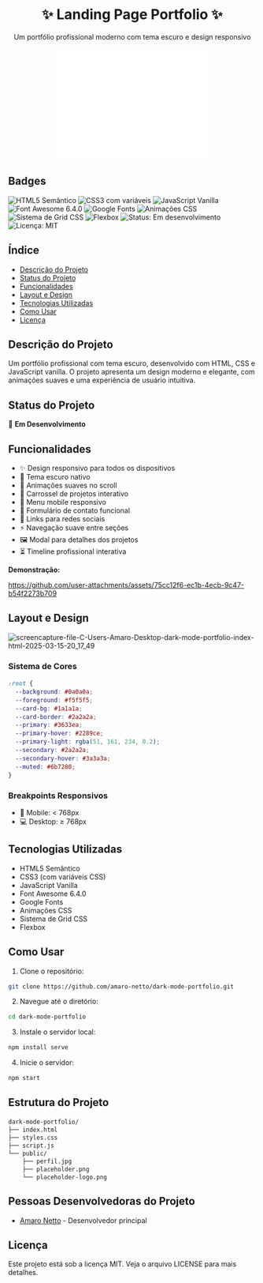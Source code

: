 <h1 align="center">✨ Landing Page Portfolio ✨</h1>
<p align="center">Um portfólio profissional moderno com tema escuro e design responsivo</p>

<div align="center">
<img src="/public/placeholder.png" alt="/public/placeholder.png" width="300">
</div>

## Badges
![HTML5 Semântico](https://img.shields.io/badge/HTML5-Semântico-E34F26?logo=html5&logoColor=white&style=for-the-badge)
![CSS3 com variáveis](https://img.shields.io/badge/CSS3-com%20variáveis-1572B6?logo=css3&logoColor=white&style=for-the-badge)
![JavaScript Vanilla](https://img.shields.io/badge/JavaScript-Vanilla-F7DF1E?logo=javascript&logoColor=black&style=for-the-badge)
![Font Awesome 6.4.0](https://img.shields.io/badge/Font%20Awesome-6.4.0-339AF0?logo=font-awesome&logoColor=white&style=for-the-badge)
![Google Fonts](https://img.shields.io/badge/Google%20Fonts-Typography-4285F4?logo=googlefonts&logoColor=white&style=for-the-badge)
![Animações CSS](https://img.shields.io/badge/Animações-CSS-FF69B4?style=for-the-badge)
![Sistema de Grid CSS](https://img.shields.io/badge/Sistema%20de%20Grid-CSS%20Grid-FF5733?style=for-the-badge)
![Flexbox](https://img.shields.io/badge/Flexbox-CSS-2962FF?style=for-the-badge)
![Status: Em desenvolvimento](https://img.shields.io/badge/Status-Em%20desenvolvimento-yellow?style=for-the-badge)
![Licença: MIT](https://img.shields.io/badge/Licença-MIT-blue?style=for-the-badge)


## Índice
- [Descrição do Projeto](#descrição-do-projeto)
- [Status do Projeto](#status-do-projeto)
- [Funcionalidades](#funcionalidades)
- [Layout e Design](#layout-e-design)
- [Tecnologias Utilizadas](#tecnologias-utilizadas)
- [Como Usar](#como-usar)
- [Licença](#licença)

## Descrição do Projeto
Um portfólio profissional com tema escuro, desenvolvido com HTML, CSS e JavaScript vanilla. O projeto apresenta um design moderno e elegante, com animações suaves e uma experiência de usuário intuitiva.

## Status do Projeto
🚧 **Em Desenvolvimento** 

## Funcionalidades
- ✨ Design responsivo para todos os dispositivos
- 🌙 Tema escuro nativo
- 🎯 Animações suaves no scroll
- 🎠 Carrossel de projetos interativo
- 📱 Menu mobile responsivo
- 📝 Formulário de contato funcional
- 🔗 Links para redes sociais
- ⚡ Navegação suave entre seções
- 🖼️ Modal para detalhes dos projetos
- ⏳ Timeline profissional interativa
  
**Demonstração:**

https://github.com/user-attachments/assets/75cc12f6-ec1b-4ecb-9c47-b54f2273b709

## Layout e Design

![screencapture-file-C-Users-Amaro-Desktop-dark-mode-portfolio-index-html-2025-03-15-20_17_49](https://github.com/user-attachments/assets/7cee8de3-4e3e-4826-b490-ca8fca0e45fa)

### Sistema de Cores
```css
:root {
  --background: #0a0a0a;
  --foreground: #f5f5f5;
  --card-bg: #1a1a1a;
  --card-border: #2a2a2a;
  --primary: #3633ea;
  --primary-hover: #2289ce;
  --primary-light: rgba(51, 161, 234, 0.2);
  --secondary: #2a2a2a;
  --secondary-hover: #3a3a3a;
  --muted: #6b7280;
}
```
### Breakpoints Responsivos
- 📱 Mobile: < 768px
- 💻 Desktop: ≥ 768px

## Tecnologias Utilizadas
- HTML5 Semântico
- CSS3 (com variáveis CSS)
- JavaScript Vanilla
- Font Awesome 6.4.0
- Google Fonts
- Animações CSS
- Sistema de Grid CSS
- Flexbox

## Como Usar
1. Clone o repositório:
```bash
git clone https://github.com/amaro-netto/dark-mode-portfolio.git
 ```

2. Navegue até o diretório:
```bash
cd dark-mode-portfolio
 ```

3. Instale o servidor local:
```bash
npm install serve
 ```

4. Inicie o servidor:
```bash
npm start
 ```

## Estrutura do Projeto
```plaintext
dark-mode-portfolio/
├── index.html
├── styles.css
├── script.js
└── public/
    ├── perfil.jpg
    ├── placeholder.png
    └── placeholder-logo.png
 ```

## Pessoas Desenvolvedoras do Projeto

*   [Amaro Netto](https://github.com/amaro-netto) - Desenvolvedor principal

## Licença
Este projeto está sob a licença MIT. Veja o arquivo LICENSE para mais detalhes.
